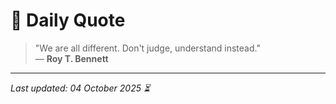 # 📜 Daily Quote

> "We are all different. Don't judge, understand instead."  
> — **Roy T. Bennett**

---

_Last updated: 04 October 2025 ⏳_
